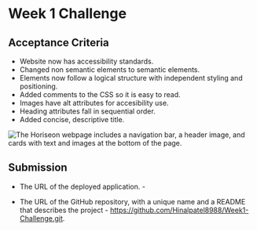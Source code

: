 # Week 1 Challenge

## Acceptance Criteria

* Website now has accessibility standards. 
* Changed non semantic elements to semantic elements.
* Elements now follow a logical structure with independent styling and positioning.
* Added comments to the CSS so it is easy to read.
* Images have alt attributes for accesibility use.
* Heading attributes fall in sequential order.
* Added concise, descriptive title.


![The Horiseon webpage includes a navigation bar, a header image, and cards with text and images at the bottom of the page.](images/01-html-css-git-homework-demo.png)



## Submission

* The URL of the deployed application. - 

* The URL of the GitHub repository, with a unique name and a README that describes the project - https://github.com/Hinalpatel8988/Week1-Challenge.git.
